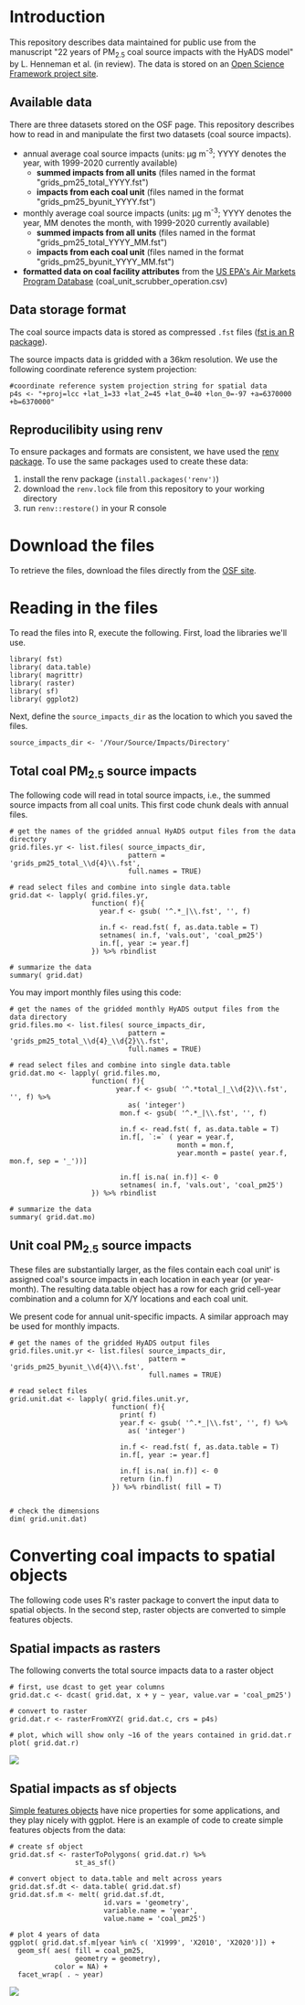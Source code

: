 # Introduction
This repository describes data maintained for public use from the manuscript "22 years of PM<sub>2.5</sub> coal source impacts with the HyADS model" by L. Henneman et al. (in review). The data is stored on an [Open Science Framework project site](https://osf.io/8gdau/?view_only=8c4d01e3187f409ea4da93c292e33e1b).

## Available data
There are three datasets stored on the OSF page. This repository describes how to read in and manipulate the first two datasets (coal source impacts).
- annual average coal source impacts (units: µg m<sup>-3</sup>; YYYY denotes the year, with 1999-2020 currently available)
  - **summed impacts from all units** (files named in the format "grids_pm25_total_YYYY.fst")
  - **impacts from each coal unit** (files named in the format "grids_pm25_byunit_YYYY.fst")
- monthly average coal source impacts (units: µg m<sup>-3</sup>; YYYY denotes the year, MM denotes the month, with 1999-2020 currently available)
  - **summed impacts from all units** (files named in the format "grids_pm25_total_YYYY_MM.fst")
  - **impacts from each coal unit** (files named in the format "grids_pm25_byunit_YYYY_MM.fst")
- **formatted data on coal facility attributes** from the [US EPA's Air Markets Program Database](https://ampd.epa.gov/ampd/) (coal_unit_scrubber_operation.csv)

## Data storage format
The coal source impacts data is stored as compressed `.fst` files ([fst is an R package](https://www.fstpackage.org/)). 

The source impacts data is gridded with a 36km resolution. We use the following coordinate reference system projection:
```
#coordinate reference system projection string for spatial data
p4s <- "+proj=lcc +lat_1=33 +lat_2=45 +lat_0=40 +lon_0=-97 +a=6370000 +b=6370000"
```

## Reproducilibity using renv
To ensure packages and formats are consistent, we have used the [renv package](https://rstudio.github.io/renv/articles/renv.html). To use the same packages used to create these data: 
1) install the renv package (`install.packages('renv')`)
2) download the `renv.lock` file from this repository to your working directory
3) run `renv::restore()` in your R console

# Download the files
To retrieve the files,  download the files directly from the [OSF site](https://osf.io/8gdau/?view_only=8c4d01e3187f409ea4da93c292e33e1b). 

# Reading in the files
To read the files into R, execute the following. First, load the libraries we'll use.
```
library( fst)
library( data.table)
library( magrittr)
library( raster)
library( sf)
library( ggplot2)
```

Next, define the `source_impacts_dir` as the location to which you saved the files.
```
source_impacts_dir <- '/Your/Source/Impacts/Directory'

```

## Total coal PM<sub>2.5</sub> source impacts
The following code will read in total source impacts, i.e., the summed source impacts from all coal units. This first code chunk deals with annual files.
```
# get the names of the gridded annual HyADS output files from the data directory
grid.files.yr <- list.files( source_impacts_dir,
                             pattern = 'grids_pm25_total_\\d{4}\\.fst',
                             full.names = TRUE)

# read select files and combine into single data.table
grid.dat <- lapply( grid.files.yr,
                    function( f){
                      year.f <- gsub( '^.*_|\\.fst', '', f)
                      
                      in.f <- read.fst( f, as.data.table = T)
                      setnames( in.f, 'vals.out', 'coal_pm25')
                      in.f[, year := year.f]
                    }) %>% rbindlist

# summarize the data
summary( grid.dat)

```

You may import monthly files using this code:
```
# get the names of the gridded monthly HyADS output files from the data directory
grid.files.mo <- list.files( source_impacts_dir,
                             pattern = 'grids_pm25_total_\\d{4}_\\d{2}\\.fst',
                             full.names = TRUE)

# read select files and combine into single data.table
grid.dat.mo <- lapply( grid.files.mo,
                    function( f){
                          year.f <- gsub( '^.*total_|_\\d{2}\\.fst', '', f) %>%
                             as( 'integer')
                           mon.f <- gsub( '^.*_|\\.fst', '', f)
                           
                           in.f <- read.fst( f, as.data.table = T)
                           in.f[, `:=` ( year = year.f,
                                         month = mon.f,
                                         year.month = paste( year.f, mon.f, sep = '_'))]
                           
                           in.f[ is.na( in.f)] <- 0
                           setnames( in.f, 'vals.out', 'coal_pm25')
                    }) %>% rbindlist

# summarize the data
summary( grid.dat.mo)

```

## Unit coal PM<sub>2.5</sub> source impacts
These files are substantially larger, as the files contain each coal unit' is assigned coal's source impacts in each location in each year (or year-month). The resulting data.table object has a row for each grid cell-year combination and a column for X/Y locations and each coal unit. 

We present code for annual unit-specific impacts. A similar approach may be used for monthly impacts.
```
# get the names of the gridded HyADS output files
grid.files.unit.yr <- list.files( source_impacts_dir,
                                  pattern = 'grids_pm25_byunit_\\d{4}\\.fst',
                                  full.names = TRUE)

# read select files
grid.unit.dat <- lapply( grid.files.unit.yr,
                         function( f){
                           print( f)
                           year.f <- gsub( '^.*_|\\.fst', '', f) %>%
                             as( 'integer')
                           
                           in.f <- read.fst( f, as.data.table = T)
                           in.f[, year := year.f]
                           
                           in.f[ is.na( in.f)] <- 0
                           return (in.f)
                         }) %>% rbindlist( fill = T)


# check the dimensions
dim( grid.unit.dat)

```

# Converting coal impacts to spatial objects
The following code uses R's raster package to convert the input data to spatial objects. In the second step, raster objects are converted to simple features objects.

## Spatial impacts as rasters
The following converts the total source impacts data to a raster object
```
# first, use dcast to get year columns
grid.dat.c <- dcast( grid.dat, x + y ~ year, value.var = 'coal_pm25')

# convert to raster
grid.dat.r <- rasterFromXYZ( grid.dat.c, crs = p4s)

# plot, which will show only ~16 of the years contained in grid.dat.r
plot( grid.dat.r)

```
![](images/coal_impacts_raster.png)


## Spatial impacts as sf objects
[Simple features objects](https://r-spatial.github.io/sf/) have nice properties for some applications, and they play nicely with ggplot. Here is an example of code to create simple features objects from the data:
```
# create sf object
grid.dat.sf <- rasterToPolygons( grid.dat.r) %>%
                st_as_sf()

# convert object to data.table and melt across years
grid.dat.sf.dt <- data.table( grid.dat.sf)
grid.dat.sf.m <- melt( grid.dat.sf.dt, 
                       id.vars = 'geometry',
                       variable.name = 'year',
                       value.name = 'coal_pm25')

# plot 4 years of data
ggplot( grid.dat.sf.m[year %in% c( 'X1999', 'X2010', 'X2020')]) + 
  geom_sf( aes( fill = coal_pm25, 
                geometry = geometry),
           color = NA) +
  facet_wrap( . ~ year)

```
![](images/coal_impacts_sf.png)








